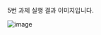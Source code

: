 5번 과제 실행 결과 이미지입니다.

![image](https://github.com/user-attachments/assets/d0f59c70-8d9c-45e7-9279-e4a97231aa7f)

